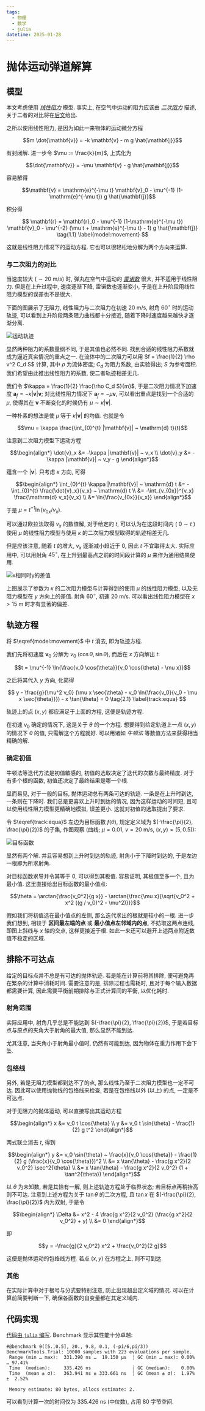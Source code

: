 ```yaml
---
tags:
  - 物理
  - 数学
  - julia
datetime: 2025-01-28
---
```


# 抛体运动弹道解算
## 模型
本文考虑使用 [*线性阻力*](https://zh.wikipedia.org/wiki/阻力#雷諾數很低時的阻力) 模型.
事实上, 在空气中运动的阻力应该由 [*二次阻力*](https://zh.wikipedia.org/wiki/阻力#高速時的阻力) 描述, 关于二者的对比将在[后文](#与二次阻力的对比)给出.

之所以使用线性阻力, 是因为如此一来物体的运动微分方程

$$m \dot{\mathbf{v}} = -k \mathbf{v} - m g \hat{\mathbf{j}}$$

有封闭解. 进一步令 $\mu := \frac{k}{m}$, 上式化为

$$\dot{\mathbf{v}} = -\mu \mathbf{v} - g \hat{\mathbf{j}}$$

容易解得

$$\mathbf{v} = \mathrm{e}^{-\mu t} \mathbf{v}_0 - \mu^{-1} (1-\mathrm{e}^{-\mu t}) g \hat{\mathbf{j}}$$

积分得

$$
\mathbf{r} = \mathbf{r}_0 - \mu^{-1} (1-\mathrm{e}^{-\mu t}) \mathbf{v}_0 - \mu^{-2} (\mu t + \mathrm{e}^{-\mu t} - 1) g \hat{\mathbf{j}}
\tag{1.1}
\label{model:movement}
$$

这就是线性阻力情况下的运动方程. 它也可以很轻松地分解为两个方向来运算.

### 与二次阻力的对比
当速度较大 ($\sim 20 ~ \mathrm{m/s}$) 时, 弹丸在空气中运动的 [*雷诺数*](https://zh.wikipedia.org/wiki/雷诺数#流体中的球) 很大, 并不适用于线性阻力.
但是在上升过程中, 速度逐渐下降, 雷诺数也逐渐变小, 于是在上升阶段用线性阻力模型的误差也不是很大.

下面的图展示了无阻力, 线性阻力与二次阻力在初速 $20 ~ \mathrm{m/s}$, 射角 $60^\circ$ 时的运动轨迹, 可以看到上升阶段两条阻力曲线都十分接近, 随着下降时速度越来越快才逐渐分离.

![运动轨迹](figs/ballistic/mv_tracks.png)

显然两种阻力的系数量纲不同, 于是其值也必然不同.
找到合适的线性阻力系数就成为逼近真实情况的重点之一.
在流体中的二次阻力可以用 $f = \frac{1}{2} \rho v^2 C_d S$ 计算,
其中 $\rho$ 为流体密度; $C_d$ 为阻力系数, 由实验得出; $S$ 为参考面积.
我们希望由此推出线性阻力的系数, 使二者轨迹相差无几.

我们令 $\kappa = \frac{1}{2} \frac{\rho C_d S}{m}$,
于是二次阻力情况下加速度 $\mathbf{a}_f = -\kappa |\mathbf{v}| \mathbf{v}$;
对比线性阻力情况下 $\mathbf{a}_f = -\mu \mathbf{v}$, 可以看出重点是找到一个合适的 $\mu$, 使得其在 $\mathbf{v}$ 不断变化的时候仍有 $\mu \sim \kappa |\mathbf{v}|$.

一种朴素的想法是使 $\mu$ 等于 $\kappa |\mathbf{v}|$ 的均值.
也就是令

$$\mu = \kappa \frac{\int_{0}^{t} |\mathbf{v}| ~ \mathrm{d} t}{t}$$

注意到二次阻力模型下运动方程

$$\begin{align*}
\dot{v}_x &= -\kappa |\mathbf{v}| ~ v_x \\
\dot{v}_y &= -\kappa |\mathbf{v}| ~ v_y - g
\end{align*}$$

蕴含一个 $|\mathbf{v}|$. 只考虑 $x$ 方向, 可得

$$\begin{align*}
\int_{0}^{t} \kappa |\mathbf{v}| ~ \mathrm{d} t &= -\int_{0}^{t} \frac{\dot{v}_x}{v_x} ~ \mathrm{d} t \\
&= -\int_{v_{0x}}^{v_x} \frac{\mathrm{d} v_x}{v_x} \\
&= \ln{\frac{v_{0x}}{v_x}}
\end{align*}$$

于是 $\mu = t^{-1} \ln{(v_{0x}/v_x)}$.

可以通过欧拉法取得 $v_x$ 的数值解,
对于给定的 $t$, 可以认为在这段时间内 ( $0 \sim t$ ) 使用 $\mu$ 的线性阻力模型与使用 $\kappa$ 的二次阻力模型取得的轨迹相差无几.

但是应该注意, 随着 $t$ 的增大, $v_x$ 逐渐减小趋近于 $0$, 因此 $t$ 不宜取得太大.
实际应用中, 可以用射角 $45^\circ$, 在上升到最高点之前的时间段计算的 $\mu$ 来作为通用结果使用.

![x相同时y的差值](figs/ballistic/compare_y_when_x.png)

上图展示了参数为 $\kappa$ 的二次阻力模型与计算得到的使用 $\mu$ 的线性阻力模型, 以及无阻力模型在 $y$ 方向上的差值. 射角 $60^\circ$, 初速 $20 ~ \mathrm{m/s}$.
可以看出线性阻力模型在 $x > 15 ~ \mathrm{m}$ 时才有显著的偏差.

## 轨迹方程
将 $\eqref{model:movement}$ 中 $t$ 消去, 即为轨迹方程.

我们先将初速度 $\mathbf{v}_0$ 分解为 $v_0 ~ (\cos{\theta}, \sin{\theta})$, 而后在 $x$ 方向解出 $t$:

$$t = \mu^{-1} \ln{\frac{v_0 \cos{\theta}}{v_0 \cos{\theta} - \mu x}}$$

之后将其代入 $y$ 方向, 化简得

$$
y - \frac{g}{\mu^2 v_0} (\mu x \sec{\theta} - v_0 \ln{\frac{v_0}{v_0 - \mu x \sec{\theta}}}) - x \tan{\theta} = 0
\tag{2.1}
\label{track:equa}
$$

轨迹上的点 $(x, y)$ 都应满足于上面的方程, 这便是轨迹方程.

在初速 $v_0$ 确定的情况下, 这是关于 $\theta$ 的一个方程. 想要得到给定轨道上一点 $(x, y)$ 的情况下 $\theta$ 的值, 只需解这个方程就好.
可以用诸如 *牛顿法* 等数值方法来获得相当精确的解.

### 确定初值
牛顿法等迭代方法是初值敏感的, 初值的选取决定了迭代的次数与最终精度. 对于有多个根的函数, 初值还决定了最终结果是哪一个根.

显而易见, 对于一般的目标, 抛体运动总有两条可达的轨迹. 一条是在上升时到达, 一条则在下降时.
我们总是更喜欢上升时到达的情况, 因为这样运动的时间短, 且可以使用线性阻力模型更精确地模拟, 误差更小. 这就对初值的选取提出了要求.

令 $\eqref{track:equa}$ 左边为目标函数 $f(\theta)$, 规定定义域为 $(-\frac{\pi}{2}, \frac{\pi}{2})$ 的子集,
作图观察 (曲线; $\mu = 0.01$, $v = 20 ~ \mathrm{m/s}$, $(x, y) = (5, 0.5)$):

![目标函数](figs/ballistic/target_func.png)

显然有两个解. 并且容易想到上升时到达的轨迹, 射角小于下降时到达的, 于是左边一根即为所求射角.

对目标函数求导并令其等于 $0$, 可以得到其极值. 容易证明, 其极值至多一个, 且为最小值. 这里直接给出目标函数的最小值点:

$$\theta = \arctan{\frac{v_0^2}{g x}} - \arctan{\frac{\mu x}{\sqrt{v_0^2 + x^2 ((g / v_0)^2 - \mu^2)}}}$$

假如我们将初值选在最小值点的左侧, 那么迭代求出的根就是较小的一根.
进一步我们想到, 相较于 **区间最左端的点** 或 **最小值点左邻域内的点**, 不妨取这两点连线, 即图上斜线与 $x$ 轴的交点, 这样更接近于根.
如此一来还可以避开上述两点附近数值不稳定的区域.

## 排除不可达点
给定的目标点并不总是有可达的抛体轨迹. 若是能在计算前将其排除, 便可避免再在繁杂的计算中消耗时间.
需要注意的是, 排除过程也需耗时, 且对于每个输入数据都需要计算, 因此需要平衡前期排除与正式计算间的平衡, 以优化耗时.

### 射角范围
实际应用中, 射角几乎总是不能达到 $(-\frac{\pi}{2}, \frac{\pi}{2})$, 于是若目标点与原点的夹角大于射角的最大值, 那么显然不能到达.

尤其注意, 当夹角小于射角最小值时, 仍然有可能到达, 因为物体在重力作用下会下坠.

### 包络线
另外, 若是无阻力模型都到达不了的点, 那么线性乃至于二次阻力模型也一定不可达.
因此可以使用抛物线的包络线来检查, 若是在包络线以外 (以上) 的点, 一定是不可达点.

对于无阻力的抛体运动, 可以直接写出其运动方程

$$\begin{align*}
x &= v_0 t \cos{\theta} \\
y &= v_0 t \sin{\theta} - \frac{1}{2} g t^2
\end{align*}$$

两式联立消去 $t$, 得到

$$\begin{align*}
y &= v_0 \sin{\theta} ~ \frac{x}{v_0 \cos{\theta}} - \frac{1}{2} g (\frac{x}{v_0 \cos{\theta}})^2 \\
  &= x \tan{\theta} - \frac{g x^2}{2 v_0^2} \sec^2{\theta} \\
  &= x \tan{\theta} - \frac{g x^2}{2 v_0^2} (1 + \tan^2{\theta})
\end{align*}$$

以 $\theta$ 为未知数, 若是其恰有一解, 则上述轨迹方程处于临界状态; 若目标点再稍抬高则不可达.
注意到上述方程为关于 $\tan{\theta}$ 的二次方程, 且 $\tan{x}$ 在 $(-\frac{\pi}{2}, \frac{\pi}{2})$ 内为双射, 于是令

$$\begin{align*}
\Delta &= x^2 - 4 \frac{g x^2}{2 v_0^2} (\frac{g x^2}{2 v_0^2} + y) \\
       &= 0
\end{align*}$$

即

$$y = -\frac{g}{2 v_0^2} x^2 + \frac{v_0^2}{2 g}$$

这便是抛体运动的包络线方程. 若点 $(x, y)$ 在方程之上, 则不可到达.

### 其他
在实际计算中对于根号与分式要特别注意, 防止出现超出定义域的情况. 可以在计算前简要判断一下, 确保各函数的自变量都在其定义域内.

## 代码实现
[代码由 `julia` 编写](ballistic.jl). Benchmark 显示其性能十分卓越:
```
#@benchmark θ([5.,0.5], 20., 9.8, 0.1, (-pi/6,pi/3))
BenchmarkTools.Trial: 10000 samples with 223 evaluations per sample.
 Range (min … max):  331.390 ns …  19.150 μs  ┊ GC (min … max): 0.00% … 97.41%
 Time  (median):     335.426 ns               ┊ GC (median):    0.00%
 Time  (mean ± σ):   363.941 ns ± 333.661 ns  ┊ GC (mean ± σ):  1.97% ±  2.52%

 Memory estimate: 80 bytes, allocs estimate: 2.
```
可以看到计算一次的时间仅为 $335.426 ~ \mathrm{ns}$ (中位数), 占用 $80$ 字节空间.
